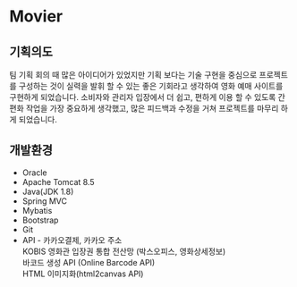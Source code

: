 Movier
=============

기획의도
-------------
팀 기획 회의 때 많은 아이디어가 있었지만
기획 보다는 기술 구현을 중심으로 프로젝트를 구성하는 것이
실력을 발휘 할 수 있는 좋은 기회라고 생각하여
영화 예매 사이트를 구현하게 되었습니다.
소비자와 관리자 입장에서 더 쉽고, 
편하게 이용 할 수 있도록 간편화 작업을 가장 중요하게 생각했고, 많은 피드백과 수정을 거쳐
프로젝트를 마무리 하게 되었습니다.

개발환경
-------------
* Oracle
* Apache Tomcat 8.5
* Java(JDK 1.8)
* Spring MVC
* Mybatis
* Bootstrap
* Git
* API - 카카오결제, 카카오 주소<br>
	KOBIS 영화관 입장권 통합 전산망 (박스오피스, 영화상세정보)<br>
	바코드 생성 API (Online Barcode API)<br>
	HTML 이미지화(html2canvas API)
